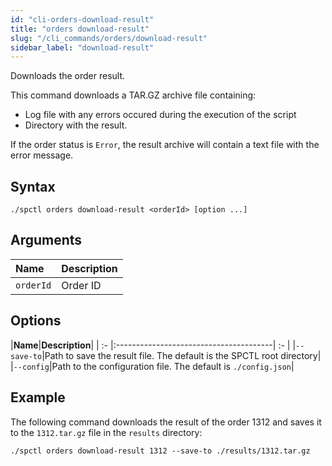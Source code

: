 ```yaml
---
id: "cli-orders-download-result"
title: "orders download-result"
slug: "/cli_commands/orders/download-result"
sidebar_label: "download-result"
---
```


Downloads the order result.

This command downloads a TAR.GZ archive file containing:

- Log file with any errors occured during the execution of the script
- Directory with the result.

If the order status is `Error`, the result archive will contain a text file with the error message.

## Syntax

```
./spctl orders download-result <orderId> [option ...]
```

## Arguments

|**Name**|**Description**|
| :- | :- |
|`orderId`|Order ID|

## Options

|**Name**|**Description**|
| :- |:---------------------------------------| :- |
|`--save-to`|Path to save the result file. The default is the SPCTL root directory|
|`--config`|Path to the configuration file. The default is `./config.json`|

## Example

The following command downloads the result of the order 1312 and saves it to the `1312.tar.gz` file in the `results` directory:

```
./spctl orders download-result 1312 --save-to ./results/1312.tar.gz
```